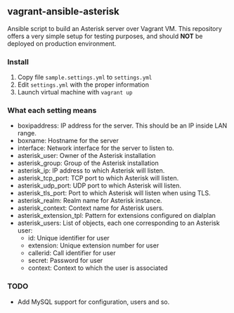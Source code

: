 ## vagrant-ansible-asterisk

Ansible script to build an Asterisk server over Vagrant VM. This repository offers a very simple setup for testing purposes, and should **NOT** be deployed on production environment.

### Install

1. Copy file `sample.settings.yml` to `settings.yml`
2. Edit `settings.yml` with the proper information
3. Launch virtual machine with `vagrant up`

### What each setting means

- boxipaddress: IP address for the server. This should be an IP inside LAN range.
- boxname: Hostname for the server
- interface: Network interface for the server to listen to.
- asterisk\_user: Owner of the Asterisk installation
- asterisk\_group: Group of the Asterisk installation
- asterisk\_ip: IP address to which Asterisk will listen.
- asterisk\_tcp\_port: TCP port to which Asterisk will listen.
- asterisk\_udp\_port: UDP port to which Asterisk will listen.
- asterisk\_tls\_port: Port to which Asterisk will listen when using TLS.
- asterisk\_realm: Realm name for Asterisk instance.
- asterisk\_context: Context name for Asterisk users.
- asterisk\_extension\_tpl: Pattern for extensions configured on dialplan
- asterisk\_users: List of objects, each one corresponding to an Asterisk user:
  - id: Unique identifier for user
  - extension: Unique extension number for user
  - callerid: Call identifier for user
  - secret: Password for user
  - context: Context to which the user is associated

### TODO

- Add MySQL support for configuration, users and so.

